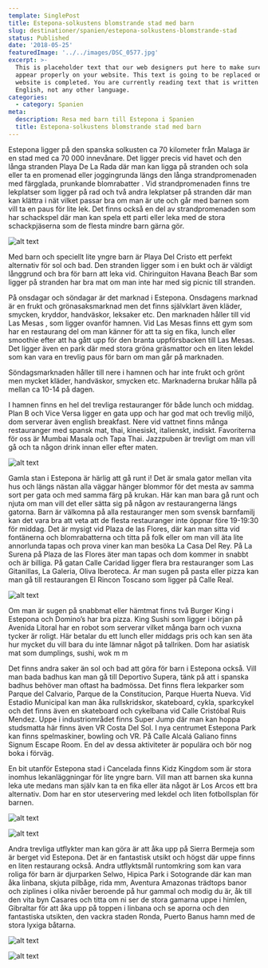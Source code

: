 ```yaml
---
template: SinglePost
title: Estepona-solkustens blomstrande stad med barn
slug: destinationer/spanien/estepona-solkustens-blomstrande-stad
status: Published
date: '2018-05-25'
featuredImage: '../../images/DSC_0577.jpg'
excerpt: >-
  This is placeholder text that our web designers put here to make sure words
  appear properly on your website. This text is going to be replaced once the
  website is completed. You are currently reading text that is written in
  English, not any other language.
categories:
  - category: Spanien
meta:
  description: Resa med barn till Estepona i Spanien
  title: Estepona-solkustens blomstrande stad med barn
---
```

Estepona ligger på den spanska solkusten ca 70 kilometer från Malaga är en stad med ca 70 000 innevånare. Det ligger precis vid havet och den långa stranden Playa De La Rada där man kan ligga på stranden och sola eller ta en promenad eller joggingrunda längs den långa strandpromenaden med färgglada, prunkande blomrabatter . Vid strandpromenaden finns tre lekplatser som ligger på rad och två andra lekplatser på stranden där man kan klättra i nät vilket passar bra om man är ute och går med barnen som vill ta en paus för lite lek. Det finns också en del av strandpromenaden som har schackspel där man kan spela ett parti eller leka med de stora schackpjäserna som de flesta mindre barn gärna gör.

![alt text](/images/DSC_0577.jpg "Playa de la Rada i Estepona")

Med barn och speciellt lite yngre barn är Playa Del Cristo ett perfekt alternativ för sol och bad. Den stranden ligger som i en bukt och är väldigt långgrund och bra för barn att leka vid. Chiringuiton Havana Beach Bar som ligger på stranden har bra mat om man inte har med sig picnic till stranden. 

På onsdagar och söndagar är det marknad i Estepona. Onsdagens marknad är en frukt och grönasaksmarknad men det finns självklart även kläder, smycken, kryddor, handväskor, leksaker etc. Den marknaden håller till vid Las Mesas , som ligger ovanför hamnen. Vid Las Mesas finns ett gym som har en restaurang del om man känner för att ta sig en fika, lunch eller smoothie efter att ha gått upp för den branta uppförsbacken till Las Mesas. Det ligger även en park där med stora gröna gräsmattor och en liten lekdel som kan vara en trevlig paus för barn om man går på marknaden. 

Söndagsmarknaden håller till nere i hamnen och har inte frukt och grönt men mycket kläder, handväskor, smycken etc.  Marknaderna brukar hålla på mellan ca 10-14 på dagen. 

I hamnen finns en hel del trevliga restauranger för både lunch och middag. Plan B och Vice Versa ligger en gata upp och har god mat och trevlig miljö, dom serverar även english breakfast. Nere vid vattnet finns många restauranger med spansk mat, thai, kinesiskt, italienskt, indiskt. Favoriterna för oss är Mumbai Masala och Tapa Thai. Jazzpuben är trevligt om man vill gå och ta någon drink innan eller efter maten. 

![alt text](/images/DSC_0661.jpg "Plaza Manuel Alcantara i Estepona")

Gamla stan i Estepona är härlig att gå runt i! Det är smala gator mellan vita hus och längs nästan alla väggar hänger blommor för det mesta av samma sort per gata och med samma färg på krukan. Här kan man bara gå runt och njuta om man vill det eller sätta sig på någon av restaurangerna längs gatorna. Barn är välkomna på alla restauranger men som svensk barnfamilj kan det vara bra att veta att de flesta restauranger inte öppnar före 19-19:30 för middag. Det är mysigt vid Plaza de las Flores, där kan man sitta vid fontänerna och blomrabatterna och titta på folk eller om man vill äta lite annorlunda tapas och prova viner kan man besöka La Casa Del Rey. På La Surena på Plaza de las Flores äter man tapas och dom kommer in snabbt och är billiga. På gatan Calle Caridad ligger flera bra restauranger som Las Gitanillas, La Galeria, Oliva Iberoteca. Är man sugen på pasta eller pizza kan man gå till restaurangen  El Rincon Toscano som ligger på Calle Real.

![alt text](/images/DSC_0681.jpg "Gata i Estepona")

Om man är sugen på snabbmat eller hämtmat finns två Burger King i Estepona och Domino’s har bra pizza.  King Sushi som ligger i början på Avenida Litoral har en robot som serverar vilket många barn och vuxna tycker är roligt. Här betalar du ett lunch eller middags pris och kan sen äta hur mycket du vill bara du inte lämnar något på tallriken. Dom har asiatisk mat som dumplings, sushi, wok m m

Det finns andra saker än sol och bad att göra för barn i Estepona också. Vill man bada badhus kan man gå till Deportivo Supera, tänk på att i spanska badhus behöver man oftast ha badmössa. Det finns flera lekparker som Parque del Calvario, Parque de la Constitucion, Parque Huerta Nueva. Vid Estadio Municipal kan man åka rullskridskor, skateboard, cykla, sparkcykel och det finns även en skateboard och cykelbana vid Calle Cristóbal Ruis Mendez. Uppe i industriområdet finns Super Jump där man kan hoppa studsmatta här finns även VR Costa Del Sol. I nya centrumet Estepona Park kan finns spelmaskiner, bowling och VR. På Calle Alcalá Galiano finns Signum Escape Room. En del av dessa aktiviteter är populära och bör nog boka i förväg. 

En bit utanför Estepona stad i Cancelada finns Kidz Kingdom som är stora inomhus lekanläggningar för lite yngre barn. Vill man att barnen ska kunna leka ute medans man själv kan ta en fika eller äta något är Los Arcos ett bra alternativ. Dom har en stor uteservering med lekdel och liten fotbollsplan för barnen. 

![alt text](/images/DSC_0711.jpg "Gibraltar klippan i Gibraltar")

![alt text](/images/DSC_3972.jpg "Den vita byn Casares")

Andra trevliga utflykter man kan göra är att åka upp på Sierra Bermeja som är berget vid Estepona. Det är en fantastisk utsikt och högst där uppe finns en liten restaurang också. Andra utflyktsmål runtomkring som kan vara roliga för barn är djurparken Selwo, Hipica Park i Sotogrande där kan man åka linbana, skjuta pilbåge, rida mm, Aventura Amazonas trädtops banor och ziplines i olika nivåer beroende på hur gammal och modig du är, åk till den vita byn Casares och titta om ni ser de stora gamarna uppe i himlen, Gibraltar för att åka upp på toppen i linbana och se aporna och den fantastiska utsikten, den vackra staden Ronda, Puerto Banus hamn med de stora lyxiga båtarna.

![alt text](/images/DSC_1617.jpg "Viadukten i Ronda")

![alt text](/images/DSC_1628.jpg "Utsikt från Ronda")






